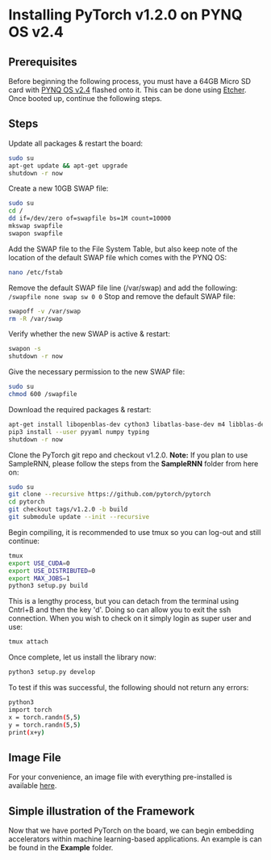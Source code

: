 # Installing PyTorch v1.2.0 on PYNQ OS v2.4

## Prerequisites
Before beginning the following process, you must have a 64GB Micro SD card with [PYNQ OS v2.4](https://files.digilent.com/Products/PYNQ/pynq_z1_v2.4.zip?_ga=2.266370504.733201723.1567367199-111888654.1566846051) flashed onto it. This can be done using [Etcher](https://www.balena.io/etcher/). Once booted up, continue the following steps.

## Steps
Update all packages & restart the board:
```sh
sudo su
apt-get update && apt-get upgrade
shutdown -r now
```
Create a new 10GB SWAP file:
```sh
sudo su
cd /
dd if=/dev/zero of=swapfile bs=1M count=10000
mkswap swapfile
swapon swapfile
```
Add the SWAP file to the File System Table, but also keep note of the location of the default SWAP file which comes with the PYNQ OS:
```sh
nano /etc/fstab
```
Remove the default SWAP file line (/var/swap) and add the following:
``
/swapfile none swap sw 0 0
``
Stop and remove the default SWAP file:
```sh
swapoff -v /var/swap
rm -R /var/swap
```
Verify whether the new SWAP is active & restart:
```sh
swapon -s
shutdown -r now
```
Give the necessary permission to the new SWAP file:
```sh
sudo su
chmod 600 /swapfile
```
Download the required packages & restart:
```sh
apt-get install libopenblas-dev cython3 libatlas-base-dev m4 libblas-dev cmake cython python3-dev python3-yaml tmux
pip3 install --user pyyaml numpy typing
shutdown -r now
```
Clone the PyTorch git repo and checkout v1.2.0. **Note:** If you plan to use SampleRNN, please follow the steps from the **SampleRNN** folder from here on:
```sh
sudo su
git clone --recursive https://github.com/pytorch/pytorch
cd pytorch
git checkout tags/v1.2.0 -b build
git submodule update --init --recursive
```
Begin compiling, it is recommended to use tmux so you can log-out and still continue:
```sh
tmux
export USE_CUDA=0
export USE_DISTRIBUTED=0
export MAX_JOBS=1
python3 setup.py build
```
This is a lengthy process, but you can detach from the terminal using Cntrl+B and then the key 'd'. Doing so can allow you to exit the ssh connection. When you wish to check on it simply login as super user and use:
```sh
tmux attach
```
Once complete, let us install the library now:
```sh
python3 setup.py develop
```
To test if this was successful, the following should not return any errors:
```sh
python3
import torch
x = torch.randn(5,5)
y = torch.randn(5,5)
print(x+y)
```

## Image File
For your convenience, an image file with everything pre-installed is available [here](https://github.com/manoharvhr/PYNQ-Torch/releases/tag/v1.0).

## Simple illustration of the Framework
Now that we have ported PyTorch on the board, we can begin embedding accelerators within machine learning-based applications. An example is can be found in the **Example** folder.
